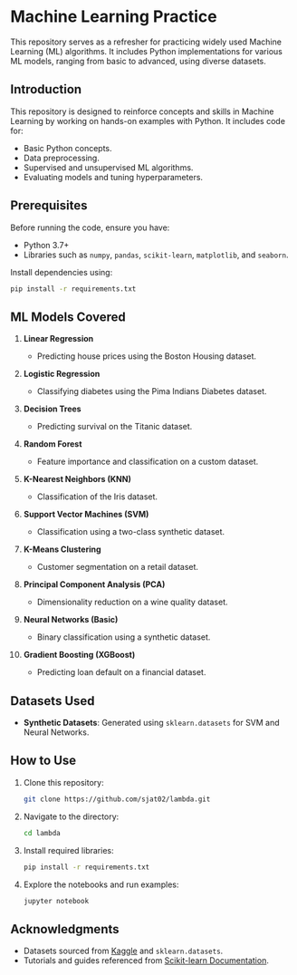 # Machine Learning Practice

This repository serves as a refresher for practicing widely used Machine Learning (ML) algorithms. It includes Python implementations for various ML models, ranging from basic to advanced, using diverse datasets.

## Introduction
This repository is designed to reinforce concepts and skills in Machine Learning by working on hands-on examples with Python. It includes code for:
- Basic Python concepts.
- Data preprocessing.
- Supervised and unsupervised ML algorithms.
- Evaluating models and tuning hyperparameters.

## Prerequisites
Before running the code, ensure you have:
- Python 3.7+
- Libraries such as `numpy`, `pandas`, `scikit-learn`, `matplotlib`, and `seaborn`.

Install dependencies using:
```bash
pip install -r requirements.txt
```

## ML Models Covered
1. **Linear Regression**
   - Predicting house prices using the Boston Housing dataset.

2. **Logistic Regression**
   - Classifying diabetes using the Pima Indians Diabetes dataset.

3. **Decision Trees**
   - Predicting survival on the Titanic dataset.

4. **Random Forest**
   - Feature importance and classification on a custom dataset.

5. **K-Nearest Neighbors (KNN)**
   - Classification of the Iris dataset.

6. **Support Vector Machines (SVM)**
   - Classification using a two-class synthetic dataset.

7. **K-Means Clustering**
   - Customer segmentation on a retail dataset.

8. **Principal Component Analysis (PCA)**
   - Dimensionality reduction on a wine quality dataset.

9. **Neural Networks (Basic)**
   - Binary classification using a synthetic dataset.

10. **Gradient Boosting (XGBoost)**
    - Predicting loan default on a financial dataset.

## Datasets Used
- **Synthetic Datasets**: Generated using `sklearn.datasets` for SVM and Neural Networks.


## How to Use
1. Clone this repository:
   ```bash
   git clone https://github.com/sjat02/lambda.git
   ```
2. Navigate to the directory:
   ```bash
   cd lambda
   ```
3. Install required libraries:
   ```bash
   pip install -r requirements.txt
   ```
4. Explore the notebooks and run examples:
   ```bash
   jupyter notebook
   ```

## Acknowledgments
- Datasets sourced from [Kaggle](https://www.kaggle.com/) and `sklearn.datasets`.
- Tutorials and guides referenced from [Scikit-learn Documentation](https://scikit-learn.org/).

